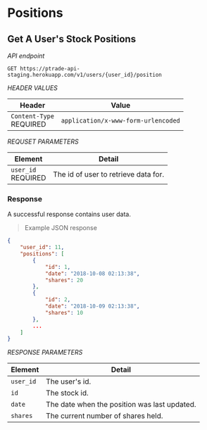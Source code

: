 # Positions

## Get A User's Stock Positions

*API endpoint*

`GET https://ptrade-api-staging.herokuapp.com/v1/users/{user_id}/position`

*HEADER VALUES*

| Header | Value |
| --- | --- |
| `Content-Type` <br><span class="required">REQUIRED</span> | `application/x-www-form-urlencoded` | 

*REQUSET PARAMETERS*

| Element | Detail |
| --- | --- |
| `user_id` <br><span class="required">REQUIRED</span> | The id of user to retrieve data for. |

### Response

A successful response contains user data.

> Example JSON response  

```json
{
    "user_id": 11,
    "positions": [
        {
            "id": 1,
            "date": "2018-10-08 02:13:38",
            "shares": 20
        },
        {
            "id": 2,
            "date": "2018-10-09 02:13:38",
            "shares": 10
        },
        ...
    ]
}
```

*RESPONSE PARAMETERS*

| Element | Detail |
| ------- | ------ |
| `user_id` | The user's id. |
| `id` | The stock id. |
| `date` | The date when the position was last updated. |
| `shares` | The current number of shares held. |